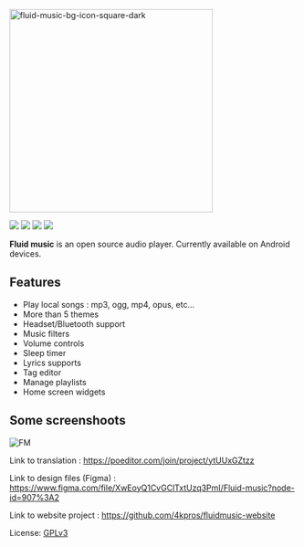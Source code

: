  <p align="">
  <a href="https://retromusic.app](https://fluidmusic.vercel.app">
    <img width="356" alt="fluid-music-bg-icon-square-dark" src="https://user-images.githubusercontent.com/52242361/198029825-67a9122a-deeb-4294-8eb7-e294a482493d.png"/>
  </a>
</p>

<p align="">
  <a href="https://github.com/4kpros/FluidMusic" style="text-decoration:none" area-label="Android">
    <img src="https://img.shields.io/badge/Platform-Android-green.svg">
  </a>
  <a href="https://github.com/4kpros/FluidMusic/actions/workflows/android.yml" style="text-decoration:none" area-label="Build Status">
    <img src="https://github.com/RetroMusicPlayer/RetroMusicPlayer/actions/workflows/android.yml/badge.svg">
  </a>
  <a href="https://github.com/4kpros/FluidMusic/blob/dev/LICENCE.md" style="text-decoration:none" area-label="License: GPL v3">
    <img src="https://img.shields.io/badge/License-GPL%20v3-blue.svg">
  </a>
  <a href="https://twitter.com/fluidmusicapp" style="text-decoration:none" area-label="Twitter Follow">
    <img src="https://img.shields.io/twitter/follow/fluidmusicapp?style=social">
  </a>
</p>

**Fluid music** is an open source audio player. Currently available on Android devices.

## Features
-  Play local songs : mp3, ogg, mp4, opus, etc...
-  More than 5 themes
-  Headset/Bluetooth support
-  Music filters
-  Volume controls
-  Sleep timer
-  Lyrics supports
-  Tag editor
-  Manage playlists
-  Home screen widgets

## Some screenshoots

![FM](https://user-images.githubusercontent.com/52242361/198338087-c90fd62b-5985-4a9b-bbef-6e568b4386b0.png)

Link to translation : https://poeditor.com/join/project/ytUUxGZtzz

Link to design files (Figma) : https://www.figma.com/file/XwEoyQ1CvGClTxtUzq3PmI/Fluid-music?node-id=907%3A2

Link to website project : https://github.com/4kpros/fluidmusic-website

License: [GPLv3](LICENSE.md)
